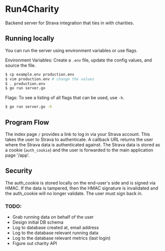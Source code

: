 # Run4Charity

Backend server for Strava integration that ties in with charities.

## Running locally

You can run the server using environment variables or use flags.

Environment Variables:
Create a `.env` file, update the config values, and source the file.
```bash
$ cp example.env production.env
$ vim production.env # change the values
$ . production.env
$ go run server.go
```

Flags:
To see a listing of all flags that can be used, use `-h`.
```bash
$ go run server.go -h
```

## Program Flow

The index page `/` provides a link to log in via your Strava account. This takes the user to Strava to authenticate. A callback URL returns the user where the Strava data is authenticated against. The Strava data is stored as a cookie (`auth_cookie`) and the user is forwarded to the main application page '/app'.

## Security
The auth_cookie is stored locally on the end-user's side and is signed via HMAC. If the data is tampered, then the HMAC signature is invalidated and the auth_cookie will no longer validate. The user must sign back in.

### TODO:
 - Grab running data on behalf of the user
 - Design initial DB schema
 - Log to database created at, email address
 - Log to the database relevant running data
 - Log to the database relevant metrics (last login)
 - Figure out charity API
 